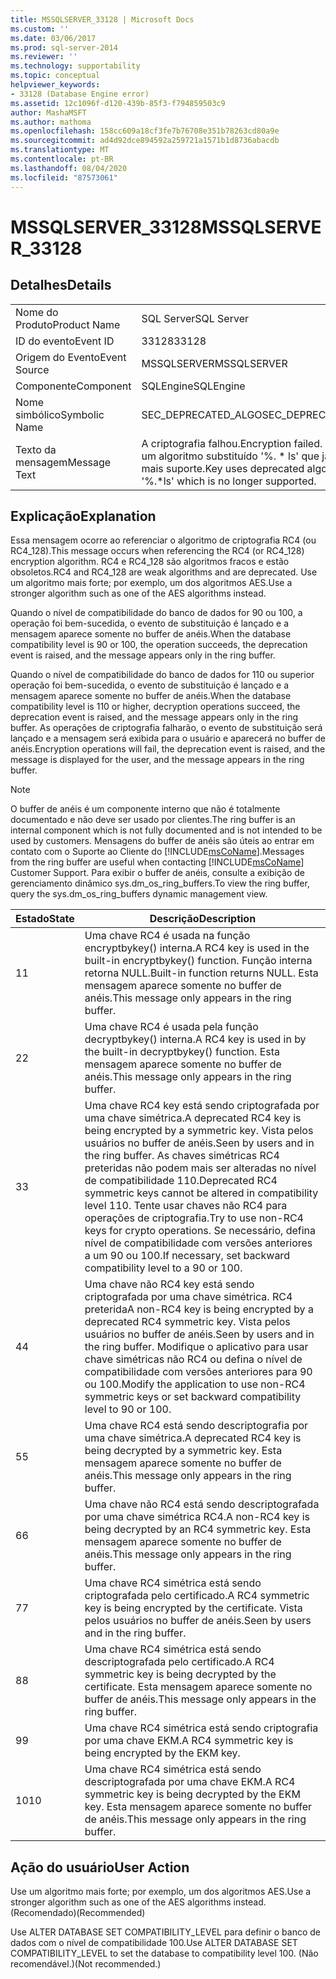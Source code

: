 ```yaml
---
title: MSSQLSERVER_33128 | Microsoft Docs
ms.custom: ''
ms.date: 03/06/2017
ms.prod: sql-server-2014
ms.reviewer: ''
ms.technology: supportability
ms.topic: conceptual
helpviewer_keywords:
- 33128 (Database Engine error)
ms.assetid: 12c1096f-d120-439b-85f3-f794859503c9
author: MashaMSFT
ms.author: mathoma
ms.openlocfilehash: 158cc609a18cf3fe7b76708e351b78263cd80a9e
ms.sourcegitcommit: ad4d92dce894592a259721a1571b1d8736abacdb
ms.translationtype: MT
ms.contentlocale: pt-BR
ms.lasthandoff: 08/04/2020
ms.locfileid: "87573061"
---
```

# <a name="mssqlserver_33128"></a><span data-ttu-id="66528-102">MSSQLSERVER_33128</span><span class="sxs-lookup"><span data-stu-id="66528-102">MSSQLSERVER_33128</span></span>
    
## <a name="details"></a><span data-ttu-id="66528-103">Detalhes</span><span class="sxs-lookup"><span data-stu-id="66528-103">Details</span></span>  
  
|||  
|-|-|  
|<span data-ttu-id="66528-104">Nome do Produto</span><span class="sxs-lookup"><span data-stu-id="66528-104">Product Name</span></span>|<span data-ttu-id="66528-105">SQL Server</span><span class="sxs-lookup"><span data-stu-id="66528-105">SQL Server</span></span>|  
|<span data-ttu-id="66528-106">ID do evento</span><span class="sxs-lookup"><span data-stu-id="66528-106">Event ID</span></span>|<span data-ttu-id="66528-107">33128</span><span class="sxs-lookup"><span data-stu-id="66528-107">33128</span></span>|  
|<span data-ttu-id="66528-108">Origem do Evento</span><span class="sxs-lookup"><span data-stu-id="66528-108">Event Source</span></span>|<span data-ttu-id="66528-109">MSSQLSERVER</span><span class="sxs-lookup"><span data-stu-id="66528-109">MSSQLSERVER</span></span>|  
|<span data-ttu-id="66528-110">Componente</span><span class="sxs-lookup"><span data-stu-id="66528-110">Component</span></span>|<span data-ttu-id="66528-111">SQLEngine</span><span class="sxs-lookup"><span data-stu-id="66528-111">SQLEngine</span></span>|  
|<span data-ttu-id="66528-112">Nome simbólico</span><span class="sxs-lookup"><span data-stu-id="66528-112">Symbolic Name</span></span>|<span data-ttu-id="66528-113">SEC_DEPRECATED_ALGO</span><span class="sxs-lookup"><span data-stu-id="66528-113">SEC_DEPRECATED_ALGO</span></span>|  
|<span data-ttu-id="66528-114">Texto da mensagem</span><span class="sxs-lookup"><span data-stu-id="66528-114">Message Text</span></span>|<span data-ttu-id="66528-115">A criptografia falhou.</span><span class="sxs-lookup"><span data-stu-id="66528-115">Encryption failed.</span></span> <span data-ttu-id="66528-116">A chave usa um algoritmo substituído '%. \* ls' que já não tão mais suporte.</span><span class="sxs-lookup"><span data-stu-id="66528-116">Key uses deprecated algorithm '%.\*ls' which is no longer supported.</span></span>|  
  
## <a name="explanation"></a><span data-ttu-id="66528-117">Explicação</span><span class="sxs-lookup"><span data-stu-id="66528-117">Explanation</span></span>  
 <span data-ttu-id="66528-118">Essa mensagem ocorre ao referenciar o algoritmo de criptografia RC4 (ou RC4_128).</span><span class="sxs-lookup"><span data-stu-id="66528-118">This message occurs when referencing the RC4 (or RC4_128) encryption algorithm.</span></span> <span data-ttu-id="66528-119">RC4 e RC4_128 são algoritmos fracos e estão obsoletos.</span><span class="sxs-lookup"><span data-stu-id="66528-119">RC4 and RC4_128 are weak algorithms and are deprecated.</span></span> <span data-ttu-id="66528-120">Use um algoritmo mais forte; por exemplo, um dos algoritmos AES.</span><span class="sxs-lookup"><span data-stu-id="66528-120">Use a stronger algorithm such as one of the AES algorithms instead.</span></span>  
  
 <span data-ttu-id="66528-121">Quando o nível de compatibilidade do banco de dados for 90 ou 100, a operação foi bem-sucedida, o evento de substituição é lançado e a mensagem aparece somente no buffer de anéis.</span><span class="sxs-lookup"><span data-stu-id="66528-121">When the database compatibility level is 90 or 100, the operation succeeds, the deprecation event is raised, and the message appears only in the ring buffer.</span></span>  
  
 <span data-ttu-id="66528-122">Quando o nível de compatibilidade do banco de dados for 110 ou superior operação foi bem-sucedida, o evento de substituição é lançado e a mensagem aparece somente no buffer de anéis.</span><span class="sxs-lookup"><span data-stu-id="66528-122">When the database compatibility level is 110 or higher, decryption operations succeed, the deprecation event is raised, and the message appears only in the ring buffer.</span></span> <span data-ttu-id="66528-123">As operações de criptografia falharão, o evento de substituição será lançado e a mensagem será exibida para o usuário e aparecerá no buffer de anéis.</span><span class="sxs-lookup"><span data-stu-id="66528-123">Encryption operations will fail, the deprecation event is raised, and the message is displayed for the user, and the message appears in the ring buffer.</span></span>  
  
> [!NOTE]  
>  <span data-ttu-id="66528-124">O buffer de anéis é um componente interno que não é totalmente documentado e não deve ser usado por clientes.</span><span class="sxs-lookup"><span data-stu-id="66528-124">The ring buffer is an internal component which is not fully documented and is not intended to be used by customers.</span></span> <span data-ttu-id="66528-125">Mensagens do buffer de anéis são úteis ao entrar em contato com o Suporte ao Cliente do [!INCLUDE[msCoName](../../includes/msconame-md.md)].</span><span class="sxs-lookup"><span data-stu-id="66528-125">Messages from the ring buffer are useful when contacting [!INCLUDE[msCoName](../../includes/msconame-md.md)] Customer Support.</span></span> <span data-ttu-id="66528-126">Para exibir o buffer de anéis, consulte a exibição de gerenciamento dinâmico sys.dm_os_ring_buffers.</span><span class="sxs-lookup"><span data-stu-id="66528-126">To view the ring buffer, query the sys.dm_os_ring_buffers dynamic management view.</span></span>  
  
|<span data-ttu-id="66528-127">Estado</span><span class="sxs-lookup"><span data-stu-id="66528-127">State</span></span>|<span data-ttu-id="66528-128">Descrição</span><span class="sxs-lookup"><span data-stu-id="66528-128">Description</span></span>|  
|-----------|-----------------|  
|<span data-ttu-id="66528-129">1</span><span class="sxs-lookup"><span data-stu-id="66528-129">1</span></span>|<span data-ttu-id="66528-130">Uma chave RC4 é usada na função encryptbykey() interna.</span><span class="sxs-lookup"><span data-stu-id="66528-130">A RC4 key is used in the built-in encryptbykey() function.</span></span> <span data-ttu-id="66528-131">Função interna retorna NULL.</span><span class="sxs-lookup"><span data-stu-id="66528-131">Built-in function returns NULL.</span></span> <span data-ttu-id="66528-132">Esta mensagem aparece somente no buffer de anéis.</span><span class="sxs-lookup"><span data-stu-id="66528-132">This message only appears in the ring buffer.</span></span>|  
|<span data-ttu-id="66528-133">2</span><span class="sxs-lookup"><span data-stu-id="66528-133">2</span></span>|<span data-ttu-id="66528-134">Uma chave RC4 é usada pela função decryptbykey() interna.</span><span class="sxs-lookup"><span data-stu-id="66528-134">A RC4 key is used in by the built-in decryptbykey() function.</span></span> <span data-ttu-id="66528-135">Esta mensagem aparece somente no buffer de anéis.</span><span class="sxs-lookup"><span data-stu-id="66528-135">This message only appears in the ring buffer.</span></span>|  
|<span data-ttu-id="66528-136">3</span><span class="sxs-lookup"><span data-stu-id="66528-136">3</span></span>|<span data-ttu-id="66528-137">Uma chave RC4 key está sendo criptografada por uma chave simétrica.</span><span class="sxs-lookup"><span data-stu-id="66528-137">A deprecated RC4 key is being encrypted by a symmetric key.</span></span> <span data-ttu-id="66528-138">Vista pelos usuários no buffer de anéis.</span><span class="sxs-lookup"><span data-stu-id="66528-138">Seen by users and in the ring buffer.</span></span> <span data-ttu-id="66528-139">As chaves simétricas RC4 preteridas não podem mais ser alteradas no nível de compatibilidade 110.</span><span class="sxs-lookup"><span data-stu-id="66528-139">Deprecated RC4 symmetric keys cannot be altered in compatibility level 110.</span></span> <span data-ttu-id="66528-140">Tente usar chaves não RC4 para operações de criptografia.</span><span class="sxs-lookup"><span data-stu-id="66528-140">Try to use non-RC4 keys for crypto operations.</span></span> <span data-ttu-id="66528-141">Se necessário, defina nível de compatibilidade com versões anteriores a um 90 ou 100.</span><span class="sxs-lookup"><span data-stu-id="66528-141">If necessary, set backward compatibility level to a 90 or 100.</span></span>|  
|<span data-ttu-id="66528-142">4</span><span class="sxs-lookup"><span data-stu-id="66528-142">4</span></span>|<span data-ttu-id="66528-143">Uma chave não RC4 key está sendo criptografada por uma chave simétrica. RC4 preterida</span><span class="sxs-lookup"><span data-stu-id="66528-143">A non-RC4 key is being encrypted by a deprecated RC4 symmetric key.</span></span> <span data-ttu-id="66528-144">Vista pelos usuários no buffer de anéis.</span><span class="sxs-lookup"><span data-stu-id="66528-144">Seen by users and in the ring buffer.</span></span> <span data-ttu-id="66528-145">Modifique o aplicativo para usar chave simétricas não RC4 ou defina o nível de compatibilidade com versões anteriores para 90 ou 100.</span><span class="sxs-lookup"><span data-stu-id="66528-145">Modify the application to use non-RC4 symmetric keys or set backward compatibility level to 90 or 100.</span></span>|  
|<span data-ttu-id="66528-146">5</span><span class="sxs-lookup"><span data-stu-id="66528-146">5</span></span>|<span data-ttu-id="66528-147">Uma chave RC4 está sendo descriptografia por uma chave simétrica.</span><span class="sxs-lookup"><span data-stu-id="66528-147">A deprecated RC4 key is being decrypted by a symmetric key.</span></span> <span data-ttu-id="66528-148">Esta mensagem aparece somente no buffer de anéis.</span><span class="sxs-lookup"><span data-stu-id="66528-148">This message only appears in the ring buffer.</span></span>|  
|<span data-ttu-id="66528-149">6</span><span class="sxs-lookup"><span data-stu-id="66528-149">6</span></span>|<span data-ttu-id="66528-150">Uma chave não RC4 está sendo descriptografada por uma chave simétrica RC4.</span><span class="sxs-lookup"><span data-stu-id="66528-150">A non-RC4 key is being decrypted by an RC4 symmetric key.</span></span> <span data-ttu-id="66528-151">Esta mensagem aparece somente no buffer de anéis.</span><span class="sxs-lookup"><span data-stu-id="66528-151">This message only appears in the ring buffer.</span></span>|  
|<span data-ttu-id="66528-152">7</span><span class="sxs-lookup"><span data-stu-id="66528-152">7</span></span>|<span data-ttu-id="66528-153">Uma chave RC4 simétrica está sendo criptografada pelo certificado.</span><span class="sxs-lookup"><span data-stu-id="66528-153">A RC4 symmetric key is being encrypted by the certificate.</span></span> <span data-ttu-id="66528-154">Vista pelos usuários no buffer de anéis.</span><span class="sxs-lookup"><span data-stu-id="66528-154">Seen by users and in the ring buffer.</span></span>|  
|<span data-ttu-id="66528-155">8</span><span class="sxs-lookup"><span data-stu-id="66528-155">8</span></span>|<span data-ttu-id="66528-156">Uma chave RC4 simétrica está sendo descriptografada pelo certificado.</span><span class="sxs-lookup"><span data-stu-id="66528-156">A RC4 symmetric key is being decrypted by the certificate.</span></span> <span data-ttu-id="66528-157">Esta mensagem aparece somente no buffer de anéis.</span><span class="sxs-lookup"><span data-stu-id="66528-157">This message only appears in the ring buffer.</span></span>|  
|<span data-ttu-id="66528-158">9</span><span class="sxs-lookup"><span data-stu-id="66528-158">9</span></span>|<span data-ttu-id="66528-159">Uma chave RC4 simétrica está sendo criptografia por uma chave EKM.</span><span class="sxs-lookup"><span data-stu-id="66528-159">A RC4 symmetric key is being encrypted by the EKM key.</span></span>|  
|<span data-ttu-id="66528-160">10</span><span class="sxs-lookup"><span data-stu-id="66528-160">10</span></span>|<span data-ttu-id="66528-161">Uma chave RC4 simétrica está sendo descriptografada por uma chave EKM.</span><span class="sxs-lookup"><span data-stu-id="66528-161">A RC4 symmetric key is being decrypted by the EKM key.</span></span> <span data-ttu-id="66528-162">Esta mensagem aparece somente no buffer de anéis.</span><span class="sxs-lookup"><span data-stu-id="66528-162">This message only appears in the ring buffer.</span></span>|  
  
## <a name="user-action"></a><span data-ttu-id="66528-163">Ação do usuário</span><span class="sxs-lookup"><span data-stu-id="66528-163">User Action</span></span>  
 <span data-ttu-id="66528-164">Use um algoritmo mais forte; por exemplo, um dos algoritmos AES.</span><span class="sxs-lookup"><span data-stu-id="66528-164">Use a stronger algorithm such as one of the AES algorithms instead.</span></span> <span data-ttu-id="66528-165">(Recomendado)</span><span class="sxs-lookup"><span data-stu-id="66528-165">(Recommended)</span></span>  
  
 <span data-ttu-id="66528-166">Use ALTER DATABASE SET COMPATIBILITY_LEVEL para definir o banco de dados com o nível de compatibilidade 100.</span><span class="sxs-lookup"><span data-stu-id="66528-166">Use ALTER DATABASE SET COMPATIBILITY_LEVEL to set the database to compatibility level 100.</span></span> <span data-ttu-id="66528-167">(Não recomendável.)</span><span class="sxs-lookup"><span data-stu-id="66528-167">(Not recommended.)</span></span>  
  
  
